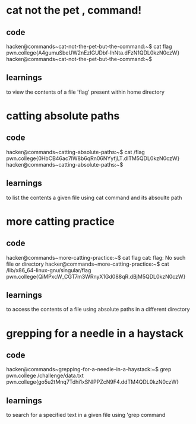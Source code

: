 # cat not the pet , command!
## code
hacker@commands~cat-not-the-pet-but-the-command:~$ cat flag
pwn.college{A4gumuSbeUW2nEzIGUDbf-lhNta.dFzN1QDL0kzN0czW}
hacker@commands~cat-not-the-pet-but-the-command:~$ 
## learnings
to view the contents of a file 'flag' present within home directory

# catting absolute paths 
## code
hacker@commands~catting-absolute-paths:~$ cat /flag
pwn.college{0HbCB46ac7lW8b6qRn06NYyfjLT.dlTM5QDL0kzN0czW}
hacker@commands~catting-absolute-paths:~$ 
## learnings
to list the contents a given file using cat command and its absoulte path

# more catting practice
## code
hacker@commands~more-catting-practice:~$ cat flag
cat: flag: No such file or directory
hacker@commands~more-catting-practice:~$ cat /lib/x86_64-linux-gnu/singular/flag
pwn.college{QiMPxcW_CGT7m3WRnyX1Gd088qR.dBjM5QDL0kzN0czW}
## learnings
to access the contents of a file using absolute paths in a different directory

# grepping for a needle in a haystack
## code
hacker@commands~grepping-for-a-needle-in-a-haystack:~$ grep pwn.college /challenge/data.txt
pwn.college{go5u2tMnq7Tdhi1xSNlPPZcN9F4.ddTM4QDL0kzN0czW}
## learnings
to search for a specified text in a given file using 'grep command

#

